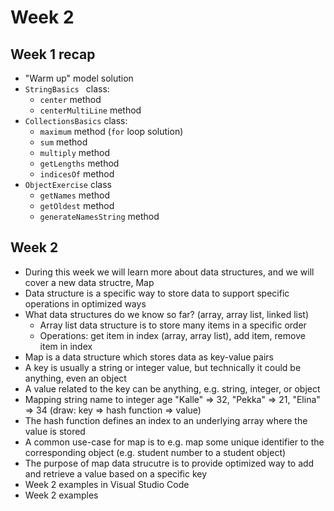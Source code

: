 # Week 2

## Week 1 recap

- "Warm up" model solution
- `StringBasics ` class:
  - `center` method
  - `centerMultiLine` method
- `CollectionsBasics` class:
  - `maximum` method (`for` loop solution)
  - `sum` method
  - `multiply` method
  - `getLengths` method
  - `indicesOf` method
- `ObjectExercise` class
  - `getNames` method
  - `getOldest` method
  - `generateNamesString` method

## Week 2

- During this week we will learn more about data structures, and we will cover a new data structre, Map
- Data structure is a specific way to store data to support specific operations in optimized ways
- What data structures do we know so far? (array, array list, linked list)
  - Array list data structure is to store many items in a specific order
  - Operations: get item in index (array, array list), add item, remove item in index
- Map is a data structure which stores data as key-value pairs
- A key is usually a string or integer value, but technically it could be anything, even an object
- A value related to the key can be anything, e.g. string, integer, or object
- Mapping string name to integer age "Kalle" => 32, "Pekka" => 21, "Elina" => 34 (draw: key => hash function => value)
- The hash function defines an index to an underlying array where the value is stored
- A common use-case for map is to e.g. map some unique identifier to the corresponding object (e.g. student number to a student object)
- The purpose of map data strucutre is to provide optimized way to add and retrieve a value based on a specific key
- Week 2 examples in Visual Studio Code
- Week 2 examples
